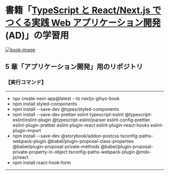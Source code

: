 # 書籍「[TypeScript と React/Next.js でつくる実践 Web アプリケーション開発](https://amzn.to/3z3dbe6)(AD)」の学習用

[![book-image]][ad-link]

[book-image]: https://c.media-amazon.com/images/I/71wErlVY0ZL._SY522_.jpg
[ad-link]: https://amzn.to/3z3dbe6

## 5 章「アプリケーション開発」用のリポジトリ

### 【実行コマンド】

---

- npx create-next-app@latest --ts nextjs-gihyo-book
- npm install styled-components
- npm install --save-dev @types/styled-components
- npm install --save-dev prettier eslint typescript-eslint @typescript-eslint/eslint-plugin @typescript-eslint/parser eslint-config-prettier eslint-plugin-prettier eslint-plugin-react eslint-plugin-react-hooks eslint-plugin-import
- npm install --save-dev @storybook/addon-postcss tsconfig-paths-webpack-plugin @babel/plugin-proposal-class-properties @babel/plugin-proposal-private-methods @babel/plugin-proposal-private-property-in-object tsconfig-paths-webpack-plugin @mdx-js/react
- npm install react-hook-form

---
